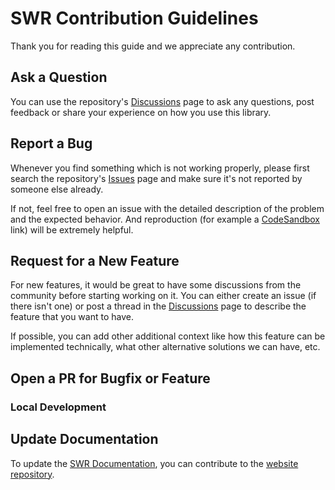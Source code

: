 # SWR Contribution Guidelines

Thank you for reading this guide and we appreciate any contribution. 

## Ask a Question

You can use the repository's [Discussions](https://github.com/vercel/swr/discussions) page to ask any questions, post feedback or share your experience on how you use this library.

## Report a Bug

Whenever you find something which is not working properly, please first search the repository's [Issues](https://github.com/vercel/swr/issues) page and make sure it's not reported by someone else already.

If not, feel free to open an issue with the detailed description of the problem and the expected behavior. And reproduction (for example a [CodeSandbox](https://codesandbox.io) link) will be extremely helpful.

## Request for a New Feature

For new features, it would be great to have some discussions from the community before starting working on it. You can either create an issue (if there isn't one) or post a thread in the [Discussions](https://github.com/vercel/swr/discussions) page to describe the feature that you want to have.

If possible, you can add other additional context like how this feature can be implemented technically, what other alternative solutions we can have, etc.

## Open a PR for Bugfix or Feature

### Local Development

## Update Documentation

To update the [SWR Documentation](https://swr.vercel.app), you can contribute to the [website repository](https://github.com/vercel/swr-site). 
